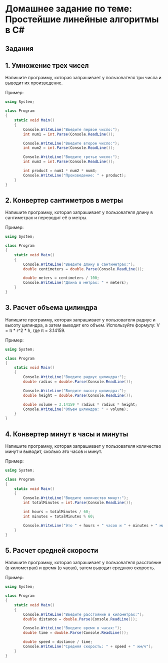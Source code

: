 
# Домашнее задание по теме: Простейшие линейные алгоритмы в C#

## Задания

## 1. Умножение трех чисел
Напишите программу, которая запрашивает у пользователя три числа и выводит их произведение.

Пример:
```csharp
using System;

class Program
{
    static void Main()
    {
        Console.WriteLine("Введите первое число:");
        int num1 = int.Parse(Console.ReadLine());

        Console.WriteLine("Введите второе число:");
        int num2 = int.Parse(Console.ReadLine());

        Console.WriteLine("Введите третье число:");
        int num3 = int.Parse(Console.ReadLine());

        int product = num1 * num2 * num3;
        Console.WriteLine("Произведение: " + product);
    }
}
```

## 2. Конвертер сантиметров в метры
Напишите программу, которая запрашивает у пользователя длину в сантиметрах и переводит её в метры.

Пример:
```csharp
using System;

class Program
{
    static void Main()
    {
        Console.WriteLine("Введите длину в сантиметрах:");
        double centimeters = double.Parse(Console.ReadLine());

        double meters = centimeters / 100;
        Console.WriteLine("Длина в метрах: " + meters);
    }
}
```

## 3. Расчет объема цилиндра
Напишите программу, которая запрашивает у пользователя радиус и высоту цилиндра, а затем выводит его объем. Используйте формулу: V = π * r^2 * h, где π = 3.14159.

Пример:
```csharp
using System;

class Program
{
    static void Main()
    {
        Console.WriteLine("Введите радиус цилиндра:");
        double radius = double.Parse(Console.ReadLine());

        Console.WriteLine("Введите высоту цилиндра:");
        double height = double.Parse(Console.ReadLine());

        double volume = 3.14159 * radius * radius * height;
        Console.WriteLine("Объем цилиндра: " + volume);
    }
}
```

## 4. Конвертер минут в часы и минуты
Напишите программу, которая запрашивает у пользователя количество минут и выводит, сколько это часов и минут.

Пример:
```csharp
using System;

class Program
{
    static void Main()
    {
        Console.WriteLine("Введите количество минут:");
        int totalMinutes = int.Parse(Console.ReadLine());

        int hours = totalMinutes / 60;
        int minutes = totalMinutes % 60;

        Console.WriteLine("Это " + hours + " часов и " + minutes + " минут.");
    }
}
```

## 5. Расчет средней скорости
Напишите программу, которая запрашивает у пользователя расстояние (в километрах) и время (в часах), затем выводит среднюю скорость.

Пример:
```csharp
using System;

class Program
{
    static void Main()
    {
        Console.WriteLine("Введите расстояние в километрах:");
        double distance = double.Parse(Console.ReadLine());

        Console.WriteLine("Введите время в часах:");
        double time = double.Parse(Console.ReadLine());

        double speed = distance / time;
        Console.WriteLine("Средняя скорость: " + speed + " км/ч");
    }
}
```


